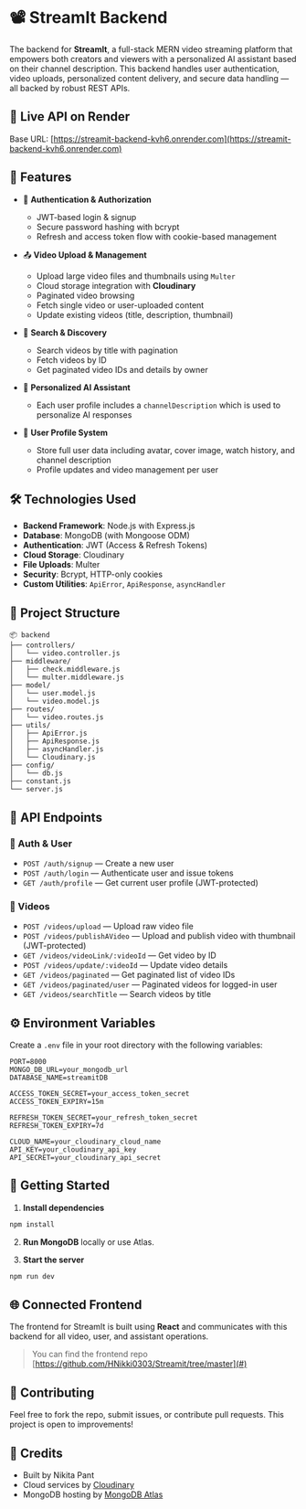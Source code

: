 
# 📽️ StreamIt Backend

The backend for **StreamIt**, a full-stack MERN video streaming platform that empowers both creators and viewers with a personalized AI assistant based on their channel description. This backend handles user authentication, video uploads, personalized content delivery, and secure data handling — all backed by robust REST APIs.

## 🚀 Live API on Render
Base URL: [https://streamit-backend-kvh6.onrender.com](https://streamit-backend-kvh6.onrender.com)


## 🚀 Features

* 🔐 **Authentication & Authorization**

  * JWT-based login & signup
  * Secure password hashing with bcrypt
  * Refresh and access token flow with cookie-based management

* 📤 **Video Upload & Management**

  * Upload large video files and thumbnails using `Multer`
  * Cloud storage integration with **Cloudinary**
  * Paginated video browsing
  * Fetch single video or user-uploaded content
  * Update existing videos (title, description, thumbnail)

* 🎥 **Search & Discovery**

  * Search videos by title with pagination
  * Fetch videos by ID
  * Get paginated video IDs and details by owner

* 🧠 **Personalized AI Assistant**

  * Each user profile includes a `channelDescription` which is used to personalize AI responses

* 👤 **User Profile System**

  * Store full user data including avatar, cover image, watch history, and channel description
  * Profile updates and video management per user

## 🛠️ Technologies Used

* **Backend Framework**: Node.js with Express.js
* **Database**: MongoDB (with Mongoose ODM)
* **Authentication**: JWT (Access & Refresh Tokens)
* **Cloud Storage**: Cloudinary
* **File Uploads**: Multer
* **Security**: Bcrypt, HTTP-only cookies
* **Custom Utilities**: `ApiError`, `ApiResponse`, `asyncHandler`

## 📁 Project Structure

```
📦 backend
├── controllers/
│   └── video.controller.js
├── middleware/
│   ├── check.middleware.js
│   └── multer.middleware.js
├── model/
│   └── user.model.js
│   └── video.model.js
├── routes/
│   └── video.routes.js
├── utils/
│   ├── ApiError.js
│   ├── ApiResponse.js
│   ├── asyncHandler.js
│   └── Cloudinary.js
├── config/
│   └── db.js
├── constant.js
└── server.js
```

## 🔗 API Endpoints

### 🧾 Auth & User

* `POST /auth/signup` — Create a new user
* `POST /auth/login` — Authenticate user and issue tokens
* `GET /auth/profile` — Get current user profile (JWT-protected)

### 📼 Videos

* `POST /videos/upload` — Upload raw video file
* `POST /videos/publishAVideo` — Upload and publish video with thumbnail (JWT-protected)
* `GET /videos/videoLink/:videoId` — Get video by ID
* `POST /videos/update/:videoId` — Update video details
* `GET /videos/paginated` — Get paginated list of video IDs
* `GET /videos/paginated/user` — Paginated videos for logged-in user
* `GET /videos/searchTitle` — Search videos by title

## ⚙️ Environment Variables

Create a `.env` file in your root directory with the following variables:

```env
PORT=8000
MONGO_DB_URL=your_mongodb_url
DATABASE_NAME=streamitDB

ACCESS_TOKEN_SECRET=your_access_token_secret
ACCESS_TOKEN_EXPIRY=15m

REFRESH_TOKEN_SECRET=your_refresh_token_secret
REFRESH_TOKEN_EXPIRY=7d

CLOUD_NAME=your_cloudinary_cloud_name
API_KEY=your_cloudinary_api_key
API_SECRET=your_cloudinary_api_secret
```

## 🧪 Getting Started

1. **Install dependencies**

```bash
npm install
```

2. **Run MongoDB** locally or use Atlas.

3. **Start the server**

```bash
npm run dev
```

## 🌐 Connected Frontend

The frontend for StreamIt is built using **React** and communicates with this backend for all video, user, and assistant operations.
> You can find the frontend repo [https://github.com/HNikki0303/Streamit/tree/master](#)


## 👥 Contributing

Feel free to fork the repo, submit issues, or contribute pull requests. This project is open to improvements!


## 🧠 Credits

* Built  by Nikita Pant
* Cloud services by [Cloudinary](https://cloudinary.com/)
* MongoDB hosting by [MongoDB Atlas](https://www.mongodb.com/atlas)

